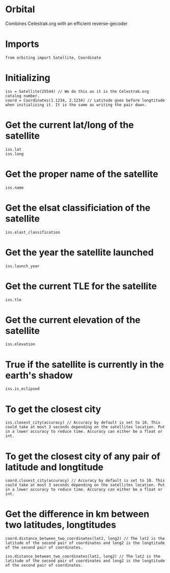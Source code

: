 # Orbital
Combines Celestrak.org with an efficient reverse-gecoder
    
# Imports
    from orbiting import Satellite, Coordinate
 
# Initializing 
    iss = Satellite(25544) // We do this as it is the Celestrak.org catalog number.
    coord = Coordinates(1.1234, 2.1234) // Latitude goes before longtitude when initializing it. It is the same as writing the pair down.
  
# Get the current lat/long of the satellite
    iss.lat
    iss.long
    
# Get the proper name of the satellite
    iss.name
    
# Get the elsat classificiation of the satellite
    iss.elast_classification
    
# Get the year the satellite launched
    iss.launch_year
    
# Get the current TLE for the satellite
    iss.tle
    
# Get the current elevation of the satellite
    iss.elevation
    
# True if the satellite is currently in the earth's shadow
    iss.is_eclipsed
    
# To get the closest city
    iss.closest_city(accuracy) // Accuracy by default is set to 10. This could take at most 3 seconds depending on the satellites location. Put in a lower accuracy to reduce time. Accuracy can either be a float or int.
    
# To get the closest city of any pair of latitude and longtitude
    coord.closest_city(accuracy) // Accuracy by default is set to 10. This could take at most 3 seconds depending on the satellites location. Put in a lower accuracy to reduce time. Accuracy can either be a float or int.

# Get the difference in km between two latitudes, longtitudes
    coord.distance_between_two_coordinates(lat2, long2) // The lat2 is the latitude of the second pair of coordinates and long2 is the longtitude of the second pair of coordinates.
    
    iss.distance_between_two_coordinates(lat2, long2) // The lat2 is the latitude of the second pair of coordinates and long2 is the longtitude of the second pair of coordinates.
    
    
   

